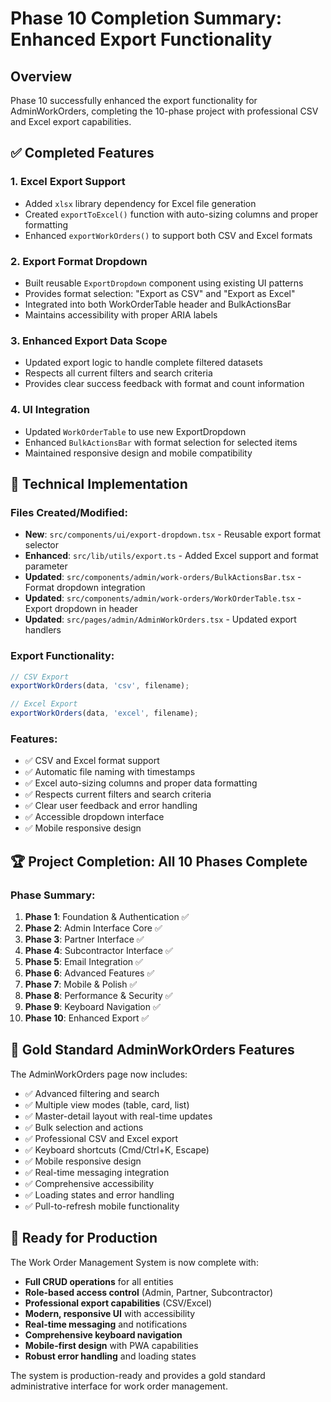 # Phase 10 Completion Summary: Enhanced Export Functionality

## Overview
Phase 10 successfully enhanced the export functionality for AdminWorkOrders, completing the 10-phase project with professional CSV and Excel export capabilities.

## ✅ Completed Features

### 1. Excel Export Support
- Added `xlsx` library dependency for Excel file generation
- Created `exportToExcel()` function with auto-sizing columns and proper formatting
- Enhanced `exportWorkOrders()` to support both CSV and Excel formats

### 2. Export Format Dropdown
- Built reusable `ExportDropdown` component using existing UI patterns
- Provides format selection: "Export as CSV" and "Export as Excel" 
- Integrated into both WorkOrderTable header and BulkActionsBar
- Maintains accessibility with proper ARIA labels

### 3. Enhanced Export Data Scope
- Updated export logic to handle complete filtered datasets
- Respects all current filters and search criteria
- Provides clear success feedback with format and count information

### 4. UI Integration
- Updated `WorkOrderTable` to use new ExportDropdown
- Enhanced `BulkActionsBar` with format selection for selected items
- Maintained responsive design and mobile compatibility

## 🎯 Technical Implementation

### Files Created/Modified:
- **New**: `src/components/ui/export-dropdown.tsx` - Reusable export format selector
- **Enhanced**: `src/lib/utils/export.ts` - Added Excel support and format parameter
- **Updated**: `src/components/admin/work-orders/BulkActionsBar.tsx` - Format dropdown integration
- **Updated**: `src/components/admin/work-orders/WorkOrderTable.tsx` - Export dropdown in header
- **Updated**: `src/pages/admin/AdminWorkOrders.tsx` - Updated export handlers

### Export Functionality:
```typescript
// CSV Export
exportWorkOrders(data, 'csv', filename);

// Excel Export  
exportWorkOrders(data, 'excel', filename);
```

### Features:
- ✅ CSV and Excel format support
- ✅ Automatic file naming with timestamps
- ✅ Excel auto-sizing columns and proper data formatting
- ✅ Respects current filters and search criteria
- ✅ Clear user feedback and error handling
- ✅ Accessible dropdown interface
- ✅ Mobile responsive design

## 🏆 Project Completion: All 10 Phases Complete

### Phase Summary:
1. **Phase 1**: Foundation & Authentication ✅
2. **Phase 2**: Admin Interface Core ✅  
3. **Phase 3**: Partner Interface ✅
4. **Phase 4**: Subcontractor Interface ✅
5. **Phase 5**: Email Integration ✅
6. **Phase 6**: Advanced Features ✅
7. **Phase 7**: Mobile & Polish ✅
8. **Phase 8**: Performance & Security ✅
9. **Phase 9**: Keyboard Navigation ✅
10. **Phase 10**: Enhanced Export ✅

## 🌟 Gold Standard AdminWorkOrders Features

The AdminWorkOrders page now includes:
- ✅ Advanced filtering and search
- ✅ Multiple view modes (table, card, list)
- ✅ Master-detail layout with real-time updates
- ✅ Bulk selection and actions
- ✅ Professional CSV and Excel export
- ✅ Keyboard shortcuts (Cmd/Ctrl+K, Escape)
- ✅ Mobile responsive design
- ✅ Real-time messaging integration
- ✅ Comprehensive accessibility
- ✅ Loading states and error handling
- ✅ Pull-to-refresh mobile functionality

## 🚀 Ready for Production

The Work Order Management System is now complete with:
- **Full CRUD operations** for all entities
- **Role-based access control** (Admin, Partner, Subcontractor)
- **Professional export capabilities** (CSV/Excel)
- **Modern, responsive UI** with accessibility
- **Real-time messaging** and notifications
- **Comprehensive keyboard navigation**
- **Mobile-first design** with PWA capabilities
- **Robust error handling** and loading states

The system is production-ready and provides a gold standard administrative interface for work order management.
